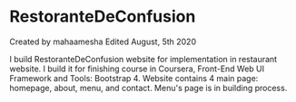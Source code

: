 # RestoranteDeConfusion
Created by mahaamesha
Edited August, 5th 2020

I build RestoranteDeConfusion website for implementation in restaurant website. I build it for finishing course in Coursera, Front-End Web UI Framework and Tools: Bootstrap 4.
Website contains 4 main page: homepage, about, menu, and contact. Menu's page is in building process.
